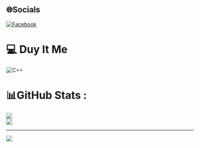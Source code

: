 
## 🌐Socials
[![Facebook](https://img.shields.io/badge/Facebook-%231877F2.svg?logo=Facebook&logoColor=white)](https://www.facebook.com/duyhocit) 

# 💻 Duy It Me
![C++](https://img.shields.io/badge/c++-%2300599C.svg?style=for-the-badge&logo=c%2B%2B&logoColor=white)
# 📊GitHub Stats :
![](https://github-readme-stats.vercel.app/api?username=i-amduy&theme=dark&hide_border=false&include_all_commits=false&count_private=false)<br/>
![](https://github-readme-streak-stats.herokuapp.com/?user=i-amduy&theme=dark&hide_border=false)


---
[![](https://visitcount.itsvg.in/api?id=i-amduy&icon=0&color=3)](https://visitcount.itsvg.in)
